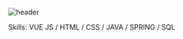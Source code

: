 ![header](https://capsule-render.vercel.app/api?type=rounded&color=auto&height=300&section=header&text=capsule%20render&fontSize=90)

Skills: VUE JS / HTML / CSS / JAVA / SPRING / SQL
